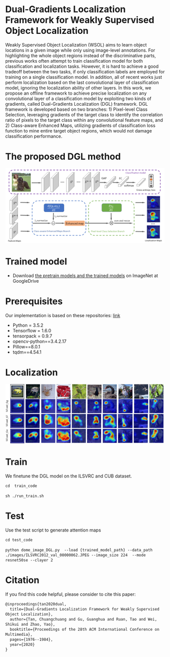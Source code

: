 # Dual-Gradients Localization Framework for Weakly Supervised Object Localization


Weakly Supervised Object Localization (WSOL) aims to learn object locations in a given image while only using image-level annotations. For highlighting the whole object regions instead of the discriminative parts, previous works often attempt to train classification model for both classification and localization tasks. However, it is hard to achieve a good tradeoff between the two tasks, if only classification labels are employed for training on a single classification model. In addition, all of recent works just perform localization based on the last convolutional layer of classification model, ignoring the localization ability of other layers. In this work, we propose an offline framework to achieve precise localization on any convolutional layer of a classification model by exploiting two kinds of gradients, called Dual-Gradients Localization (DGL) framework. DGL framework is developed based on two branches: 1) Pixel-level Class Selection, leveraging gradients of the target class to identify the correlation ratio of pixels to the target class within any convolutional feature maps, and 2) Class-aware Enhanced Maps, utilizing gradients of classification loss function to mine entire target object regions, which would not damage classification performance.

# The proposed DGL method

<div  align="center">    
<img src="fig/overviews.png" width = "750" />  
</div>



# Trained model
- Download [the pretrain models and the trained models](https://drive.google.com/drive/folders/1xaI2EI-yTs7TO6FtELkWVNghbkotygb0?usp=sharing) on ImageNet at GoogleDrive

# Prerequisites 

Our implementation is based on these repositories: [link](https://github.com/junsukchoe/ADL)

- Python = 3.5.2
- Tensorflow = 1.6.0
- tensorpack = 0.9.7
- opencv-python==3.4.2.17
- Pillow==8.0.1
- tqdm==4.54.1

# Localization
<div  align="center">    
<img src="fig/forsample2.png" width = "750" />  
</div>


# Train
We finetune the DGL model on the ILSVRC and CUB dataset.

```
cd  train_code

sh ./run_train.sh
```



# Test
Use the test script to generate attention maps

```
cd test_code

python dome_image_DGL.py  --load {trained_model_path} --data_path ./images/ILSVRC2012_val_00000062.JPEG --image_size 224  --mode resnet50se --clayer 2
```



# Citation
If you find this code helpful, please consider to cite this paper:
```
@inproceedings{tan2020dual,
  title={Dual-Gradients Localization Framework for Weakly Supervised Object Localization},
  author={Tan, Chuangchuang and Gu, Guanghua and Ruan, Tao and Wei, Shikui and Zhao, Yao},
  booktitle={Proceedings of the 28th ACM International Conference on Multimedia},
  pages={1976--1984},
  year={2020}
}
```


